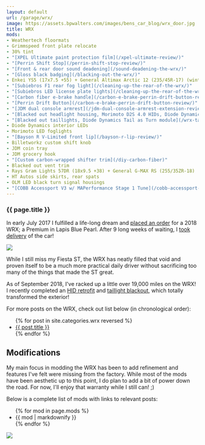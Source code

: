 ```yaml
---
layout: default
url: /garage/wrx/
image: https://assets.bpwalters.com/images/bens_car_blog/wrx_door.jpg
title: WRX
mods:
- Weathertech floormats
- Grimmspeed front plate relocate
- 30% tint
- "[XPEL Ultimate paint protection film](/xpel-ultimate-review/)"
- "[Perrin Shift Stop](/perrin-shift-stop-review/)"
- "[Front & rear door sound deadening](/sound-deadening-the-wrx/)"
- "[Gloss black badging](/blacking-out-the-wrx/)"
- Enkei YS5 (17x7.5 +55) + General Altimax Arctic 12 (235/45R-17) (winter wheels & tires)
- "[Subiebros F1 rear fog light](/cleaning-up-the-rear-of-the-wrx/)"
- "[Subiebros LED license plate lights](/cleaning-up-the-rear-of-the-wrx/)"
- "[Carbon fiber e-brake handle](/carbon-e-brake-perrin-drift-button-review/)"
- "[Perrin Drift Button](/carbon-e-brake-perrin-drift-button-review/)"
- "[JDM dual console armrest](/jdm-dual-console-armrest-extension-review/)"
- "[Blacked out headlight housing, Morimoto D2S 4.0 HIDs, Diode Dynamics c-lights](/morimoto-d2s-4.0-hid-retrofit/)"
- "[Blacked out taillights, Diode Dynamics Tail as Turn module](/wrx-taillight-blackout/)"
- Diode Dynamics interior LEDs
- Morimoto LED foglights
- "[Bayson R V-Limited front lip](/bayson-r-lip-review/)"
- Billetworkz custom shift knob
- JDM coin tray
- JDM grocery hook
- "[Custom carbon-wrapped shifter trim](/diy-carbon-fiber)"
- Blacked out vent trim
- Rays Gram Lights 57DR (18x9.5 +38) + General G-MAX RS (255/35ZR-18)
- HT Autos side skirts, rear spats
- OLM LED black turn signal housings
- "[COBB Accessport V3 w/ MAPerformance Stage 1 Tune](/cobb-accessport-review/)"
---
```


<section id="wrx" class="car">
    <section id="intro" class="is-intro-section">
        <div class="background-image-wrapper is-dark">
            <div class="is-opaque" style="background-image: url('https://assets.bpwalters.com/images/bens_car_blog/wrx_door.jpg');"></div>
        </div>
        <div class="container has-middle-text">
            <div class="item flex-100">
                <div class="intro-title">
                    <h1>{{ page.title }}</h1>
                </div>
            </div>
        </div>
    </section>
    <section id="history">
        <div class="container">
            <div class="item flex-100">
                <p><span class="is-first-letter">I</span>n early July 2017 I fulfilled a life-long dream and <a href="/buying-a-wrx">placed an order</a> for a 2018 WRX; a Premium in Lapis Blue Pearl.  After 9 long weeks of waiting, I <a href="/taking-delivery-of-my-wrx">took delivery</a> of the car!</p>
                <p><img src="https://assets.bpwalters.com/images/bens_car_blog/wrx_dealership.jpg"></p>
                <p>While I still miss my Fiesta ST, the WRX has neatly filled that void and proven itself to be a much more practical daily driver without sacrificing too many of the things that made the ST great.</p>
                <p>As of September 2018, I've racked up a little over 19,000 miles on the WRX!  I recently completed an <a href="/morimoto-d2s-4.0-hid-retrofit">HID retrofit</a> and <a href="/wrx-taillight-blackout">taillight blackout</a>, which totally transformed the exterior!</p>
                <p>For more posts on the WRX, check out list below (in chronological order):</p>
                <ul>
                    {% for post in site.categories.wrx reversed %}
                        <li>
                            <a class="is-bold" href="{{ post.url }}" target="_blank">{{ post.title }}</a>
                        </li>
                    {% endfor %}
                </ul>
            </div>
        </div>
    </section>
    <section id="modifications">
        <div class="container">
            <div class="item flex-100">
                <h2 class="is-center-aligned">Modifications</h2>
                <p>My main focus in modding the WRX has been to add refinement and features I've felt were missing from the factory.  While most of the mods have been aesthetic up to this point, I do plan to add a bit of power down the road.  For now, I'll enjoy that warranty while I still can! ;)</p>
                <p>Below is a complete list of mods with links to relevant posts:</p>
                <ul>
                    {% for mod in page.mods %}
                        <li>{{ mod | markdownify }}</li>
                    {% endfor %}
                </ul>
                <p><img src="https://assets.bpwalters.com/images/bens_car_blog/cobb_accessport_review/summer_drive.jpg"></p>
            </div>
        </div>
    </section>
</section>